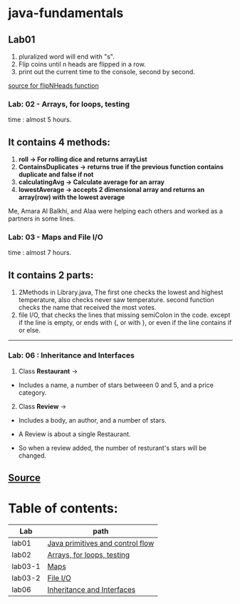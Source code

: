 # java-fundamentals

## Lab01
1.  pluralized word will end with "s".
2. Flip coins until n heads are flipped in a row.
3. print out the current time to the console, second by second.

[source for flipNHeads function](w3school)


### Lab: 02 -  Arrays, for loops, testing
time : almost 5 hours.
  
## It contains 4 methods:
1. **roll -> For rolling dice and returns arrayList**
2. **ContainsDuplicates -> returns true if the previous function contains duplicate and false if not**
3. **calculatingAvg -> Calculate average for an array**
4. **lowestAverage -> accepts 2 dimensional array and returns an array(row) with the lowest average**
  
Me, Amara Al Balkhi, and Alaa were helping each others and worked as a partners in some lines.

### Lab: 03 - Maps and File I/O
time : almost 7 hours.
  
## It contains 2 parts:
1. 2Methods in Library.java, The first one checks the lowest and highest temperature, also checks never saw temperature.
   second function checks the name that received the most votes.
2. file I/O, that checks the lines that missing semiColon in the code.
except if the line is empty, or ends with {, or with }, or even if the line contains if or else.

---

### Lab: 06 : Inheritance and Interfaces

1. Class **Restaurant** ->
- Includes a name, a number of stars betweeen 0 and 5, and a price category.
2. Class **Review** ->
- Includes a body, an author, and a number of stars.
- A Review is about a single Restaurant. 

- So when a review added, the number of resturant's stars will be changed.

[Source](https://www.javatips.net/api/OrderNowAndroid-master/src/com/data/menu/Restaurant.java#)
---
# Table of contents: 


| Lab |             path                             |
|-----|----------------------------------------------|
|lab01|[Java primitives and control flow](basics/Main.java)|
|lab02|[Arrays, for loops, testing](basiclibrary/src/main/java/Library.java)|
|lab03-1|[Maps](basiclibrary/src/main/java/Library.java)|     
|lab03-2|[File I/O](linter/src/main/java/App.java)|     
|lab06|[Inheritance and Interfaces](inheritance/src/main/java/Library.java)|  
